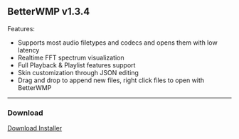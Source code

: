 ## BetterWMP v1.3.4

Features:
- Supports most audio filetypes and codecs and opens them with low latency
- Realtime FFT spectrum visualization
- Full Playback & Playlist features support
- Skin customization through JSON editing
- Drag and drop to append new files, right click files to open with BetterWMP

---
### Download
[Download Installer](https://github.com/Epic233-officiale/BetterWMP/releases/tag/v1.3.4)
